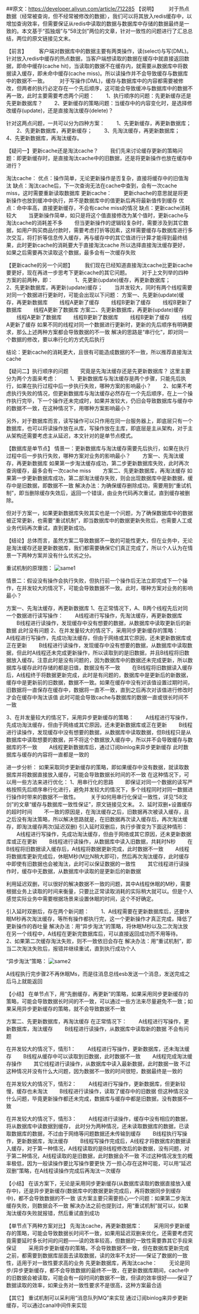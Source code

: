 ##原文：https://developer.aliyun.com/article/712285
【说明】
  对于热点数据（经常被查询，但不经常被修改的数据），我们可以将其放入redis缓存中，以增加查询效率，但需要保证从redis中读取的数据与数据库中存储的数据最终是一致的。本文基于“孤独烟”与“58沈剑”两位的文章，针对一致性的问题进行了汇总总结，两位的原文链接见文末。

【前言】
  客户端对数据库中的数据主要有两类操作，读(select)与写(DML)。针对放入redis中缓存的热点数据，当客户端想读取的数据在缓存中就直接返回数据，即命中缓存(cache hit)，当读取的数据不在缓存内，就需要从数据库中将数据读入缓存，即未命中缓存(cache miss)。所以读操作并不会导致缓存与数据库中的数据不一致。
  对于写操作(DML)，缓存与数据库中的内容都需要被修改，但两者的执行必定存在一个先后顺序，这可能会导致缓冲与数据库中的数据不再一致，此时主要需要考虑两个问题：
  1、执行顺序的问题：先更新缓存还是先更新数据库？
  2、更新缓存的策略问题：当缓存中的内容变化时，是选择修改缓存(update)，还是直接淘汰缓存(delete)？

针对这两点问题，一共可以分为四种方案：
  1、先更新缓存，再更新数据库；
  2、先更新数据库，再更新缓存；
  3、先淘汰缓存，再更新数据库；
  4、先更新数据库，再淘汰缓存。

【疑问一】更新cache还是淘汰cache？
  我们先来讨论缓存更新的策略问题：即更新缓存时，是直接淘汰cache中的旧数据，还是将更新操作也放在缓存中进行？

淘汰cache：
优点：操作简单，无论更新操作是否复杂，直接将缓存中的旧值淘汰
缺点：淘汰cache后，下一次查询无法在cache中查到，会有一次cache miss，这时需要重新读取数据库
更新cache：
  更新chache的意思就是将更新操作也放到缓冲中执行，并不是数据库中的值更新后再将最新值传到缓存
优点：命中率高，直接更新缓存，不会有cache miss的情况
缺点：更新cache消耗较大
  当更新操作简单，如只是将这个值直接修改为某个值时，更新cache与淘汰cache的消耗差不多
  但当更新操作的逻辑较复杂时，需要涉及到其它数据，如用户购买商品付款时，需要考虑打折等因素，这样需要缓存与数据库进行多次交互，将打折等信息传入缓存，再与缓存中的其它值进行计算才能得到最终结果，此时更新cache的消耗要大于直接淘汰cache
所以选择直接淘汰缓存更好，如果之后需要再次读取这个数据，最多会有一次缓存失败

【更新cache的另一个问题】
  我们现在已经知道直接淘汰cache比更新cache要更好，现在再进一步思考下更新cache的其它问题。
  对于上文列举的四种方案的前两种，即：
    1、先更新(update)缓存，再更新数据库；
    2、先更新数据库，再更新(update)缓存；
  当并发较大，同时有两个线程需要对同一个数据进行更新时，可能会出现以下问题：
方案一、先更新(update)缓存，再更新数据库
  线程A更新了缓存
  线程B更新了缓存
  线程B更新了数据库
  线程A更新了数据库
方案二、先更新数据库，再更新(update)缓存
  线程A更新了数据库
  线程B更新了数据库
  线程B更新了缓存
  线程A更新了缓存
如果不同的线程对同一个数据进行更新时，更新的先后顺序有明确要求，那么上述两种方案都会导致数据的不一致
解决的思路是“串行化”，即对同一个数据的修改，要以串行化的方式先后执行

结论：更新cache的消耗更大，且很有可能造成数据的不一致，所以推荐直接淘汰cache

【疑问二】执行顺序的问题
  究竟是先淘汰缓存还是先更新数据库？
这里主要分为两个方面来考虑：
  1、更新数据库与淘汰缓存是两个步骤，只能先后执行，如果在执行过程中后一步执行失败，哪种方案的影响最小？
  2、如果不考虑执行失败的情况，但更新数据库与淘汰缓存必然存在一个先后顺序，在上一个操作执行完毕，下一个操作还未完成时，如果并发较大，仍旧会导致数据库与缓存中的数据不一致，在这种情况下，用哪种方案影响最小？

另外，对于数据库而言，读写操作可以只作用在同一台服务器上，即底层只有一个数据库，也可以将读操作放在从库，写操作放在主库，即底层是主从架构，对于主从架构还需要考虑主从延迟，本文针对的是单节点模式。

【数据库是单节点】
情景一：更新数据库与淘汰缓存需要先后执行，如果在执行过程中后一步执行失败，哪种方案对业务的影响最小？
  方案一、先淘汰缓存，再更新数据库
如果第一步淘汰缓存成功，第二步更新数据库失败，此时再次查询缓存，最多会有一次cache miss
  方案二、先更新数据库，再淘汰缓存
如果第一步更新数据库成功，第二部淘汰缓存失败，则会出现数据库中是新数据，缓存中是旧数据，即数据不一致
解决办法：为确保缓存删除成功，需要用到“重试机制”，即当删除缓存失效后，返回一个错误，由业务代码再次重试，直到缓存被删除。

但对于方案一，如果更新数据库失败其实也是一个问题，为了确保数据库中的数据被正常更新，也需要“重试机制”，即当数据库中的数据更新失败后，也需要人工或业务代码再次重试，直到更新成功。

【结论】总体而言，虽然方案二导致数据不一致的可能性更大，但在业务中，无论是淘汰缓存还是更新数据库，我们都需要确保它们真正完成了，所以个人认为在情景一下两种方案并没有什么优劣之分。

重试机制的原理图：
![same1](https://user-images.githubusercontent.com/21186601/123637113-37cb8480-d850-11eb-9624-2c0cb187a885.png)


情景二：假设没有操作会执行失败，但执行前一个操作后无法立即完成下一个操作，在并发较大的情况下，可能会导致数据不一致。此时，哪种方案对业务的影响最小？

方案一、先淘汰缓存，再更新数据库
1、在正常情况下，A、B两个线程先后对同一个数据进行读写操作：
  A线程进行写操作，先淘汰缓存，再更新数据库
  B线程进行读操作，发现缓存中没有想要的数据，从数据库中读取更新后的新数据
此时没有问题
2、在并发量较大的情况下，采用同步更新缓存的策略：
  A线程进行写操作，先成功淘汰缓存，但由于网络或其它原因，还未更新数据库或正在更新
  B线程进行读操作，发现缓存中没有想要的数据，从数据库中读取数据，但此时A线程还未完成更新操作，所以读取到的是旧数据，并且B线程将旧数据放入缓存。注意此时是没有问题的，因为数据库中的数据还未完成更新，所以数据库与缓存此时存储的都是旧值，数据没有不一致
  在B线程将旧数据读入缓存后，A线程终于将数据更新完成，此时是有问题的，数据库中是更新后的新数据，缓存中是更新前的旧数据，数据不一致。如果在缓存中没有对该值设置过期时间，旧数据将一直保存在缓存中，数据将一直不一致，直到之后再次对该值进行修改时才会在缓存中淘汰该值
此时可能会导致cache与数据库的数据一直或很长时间不一致

3、在并发量较大的情况下，采用异步更新缓存的策略：
  A线程进行写操作，先成功淘汰缓存，但由于网络或其它原因，还未更新数据库或正在更新
  B线程进行读操作，发现缓存中没有想要的数据，从数据库中读取数据，但B线程只是从数据库中读取想要的数据，并不将这个数据放入缓存中，所以并不会导致缓存与数据库的不一致
  A线程更新数据库后，通过订阅binlog来异步更新缓存
此时数据库与缓存的内容将一直都是一致的

进一步分析：
如果采取同步更新缓存的策略，即如果缓存中没有数据，就读取数据库并将数据直接放入缓存，可能会导致数据长时间的不一致
在这种情况下，可以用一些方法来进行优化：
1、用串行化的思路
  即保证对同一个数据的读写严格按照先后顺序串行化进行，避免并发较大的情况下，多个线程同时对同一数据进行操作时带来的数据不一致性。
  关于如何用串行化保证一致性，详见“58沈剑”的文章“缓存与数据库一致性保证”，原文链接见文末。
2、延时双删+设置缓存的超时时间
  不一致的原因是，在淘汰缓存之后，旧数据再次被读入缓存，且之后没有淘汰策略，所以解决思路就是，在旧数据再次读入缓存后，再次淘汰缓存，即淘汰缓存两次(延迟双删)
引入延时双删后，执行步骤变为下面这种情形：
  A线程进行写操作，先成功淘汰缓存，但由于网络或其它原因，还未更新数据库或正在更新
  B线程进行读操作，从数据库中读入旧数据，共耗时N秒
  在B线程将旧数据读入缓存后，A线程将数据更新完成，此时数据不一致
  A线程将数据库更新完成后，休眠M秒(M比N稍大即可)，然后再次淘汰缓存，此时缓存中即使有旧数据也会被淘汰，此时可以保证数据的一致性
  其它线程进行读操作时，缓存中无数据，从数据库中读取的是更新后的新数据

利用延迟双删，可以很好的解决数据不一致的问题，其中A线程休眠的M秒，需要根据业务上读取的时间来衡量，只要比正常读取消耗的实际稍大就可以。但是个人感觉实际业务中需要根据场景来设置休眠的时间，这个不好确定。

引入延时双删后，存在两个新问题：
  1、A线程需要在更新数据库后，还要休眠M秒再次淘汰缓存，等所有操作都执行完，这一个更新操作才真正完成，降低了更新操作的吞吐量
解决办法：用“异步淘汰”的策略，将休眠M秒以及二次淘汰放在另一个线程中，A线程在更新完数据库后，可以直接返回成功而不用等待。
  2、如果第二次缓存淘汰失败，则不一致依旧会存在
解决办法：用“重试机制”，即当二次淘汰失败后，报错并继续重试，直到执行成功个人

“异步淘汰”策略：
![same2](https://user-images.githubusercontent.com/21186601/123637166-49ad2780-d850-11eb-9422-bd81282ab527.png)

A线程执行完步骤2不再休眠Ms，而是往消息总线esb发送一个消息，发送完成之后马上就能返回

【小结】
在单节点下，用“先删缓存，再更新”的策略，如果采用同步更新缓存的策略，可能会导致数据长时间的不一致，可以通过一些方法来尽量避免不一致；如果采用异步更新缓存的策略，就不会导致数据不一致

方案二、先更新数据库，再淘汰缓存
在正常情况下：
  A线程进行写操作，更新数据库，淘汰缓存
  B线程进行读操作，从数据库中读取新的数据
不会有问题

在并发较大的情况下，情形1：
  A线程进行写操作，更新数据库，还未淘汰缓存
  B线程从缓存中可以读取到旧数据，此时数据不一致
  A线程完成淘汰缓存操作
  其它线程进行读操作，从数据库中读入最新数据，此时数据一致
不过这种情况并没有什么大问题，因为数据不一致的时间很短，数据最终是一致的

在并发较大的情况下，情形2：
  A线程进行写操作，更新数据库，但更新较慢，缓存也未淘汰
  B线程进行读操作，读取了缓存中的旧数据
但这种情况没什么问题，毕竟更新操作都还未完成，数据库与缓存中都是旧数据，没有数据不一致

在并发较大的情况下，情形3：
  A线程进行读操作，缓存中没有相应的数据，将从数据库中读数据到缓存，
此时分为两种情况，还未读取数据库的数据，已读取数据库的数据，不过由于网络等问题数据还未传输到缓存
  B线程执行写操作，更新数据库，淘汰缓存
  B线程写操作完成后，A线程才将数据库的数据读入缓存，对于第一种情况，A线程读取的是B线程修改后的新数据，没有问题，对于第二种情况，A线程读取的是旧数据，此时数据会不一致
不过这种情况发生的概率极低，因为一般读操作要比写操作要更快
万一担心存在这种可能，可以用“延迟双删”策略，在A线程读操作完成后再淘汰一次缓存

【小结】
在该方案下，无论是采用同步更新缓存(从数据库读取的数据直接放入缓存中)，还是异步更新缓存(数据库中的数据更新完成后，再将数据同步到缓存中)，都不会导致数据的不一致
该方案主要只需要担心一个问题：如果第二步淘汰缓存失败，则数据会不一致
解决办法之前也提到过，用“重试机制”就可以，如果淘汰缓存失败就报错，然后重试直到成功

【单节点下两种方案对比】
先淘汰cache，再更新数据库：
  采用同步更新缓存的策略，可能会导致数据长时间不一致，如果用延迟双删来优化，还需要考虑究竟需要延时多长时间的问题——读的效率较高，但数据的一致性需要靠其它手段来保证
  采用异步更新缓存的策略，不会导致数据不一致，但在数据库更新完成之前，都需要到数据库层面去读取数据，读的效率不太好——保证了数据的一致性，适用于对一致性要求高的业务
先更新数据库，再淘汰cache：
  无论是同步/异步更新缓存，都不会导致数据的最终不一致，在更新数据库期间，cache中的旧数据会被读取，可能会有一段时间的数据不一致，但读的效率很好——保证了数据读取的效率，如果业务对一致性要求不是很高，这种方案最合适

【其它】
重试机制可以采利用“消息队列MQ”来实现
通过订阅binlog来异步更新缓存，可以通过canal中间件来实现

